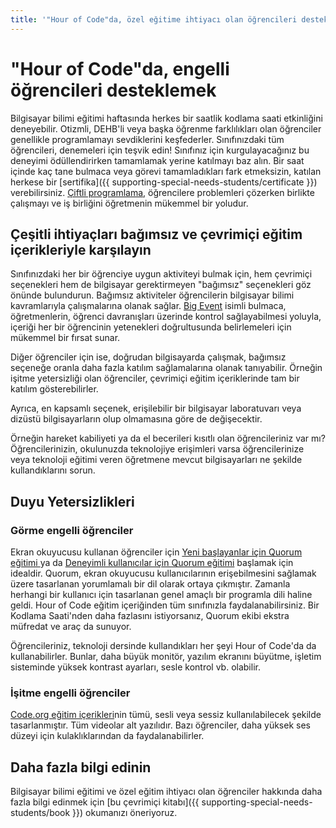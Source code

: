 ```yaml
---
title: '"Hour of Code"da, özel eğitime ihtiyacı olan öğrencileri desteklemek'
---
```


# "Hour of Code"da, engelli öğrencileri desteklemek

Bilgisayar bilimi eğitimi haftasında herkes bir saatlik kodlama saati etkinliğini deneyebilir. Otizmli, DEHB'li veya başka öğrenme farklılıkları olan öğrenciler genellikle programlamayı sevdiklerini keşfederler. Sınıfınızdaki tüm öğrencileri, denemeleri için teşvik edin! Sınıfınız için kurgulayacağınız bu deneyimi ödüllendirirken tamamlamak yerine katılmayı baz alın. Bir saat içinde kaç tane bulmaca veya görevi tamamladıkları fark etmeksizin, katılan herkese bir [sertifika]({{ supporting-special-needs-students/certificate }}) verebilirsiniz. [Çiftli programlama](https://www.youtube.com/watch?v=vgkahOzFH2Q), öğrencilere problemleri çözerken birlikte çalışmayı ve iş birliğini öğretmenin mükemmel bir yoludur.

## Çeşitli ihtiyaçları bağımsız ve çevrimiçi eğitim içerikleriyle karşılayın

Sınıfınızdaki her bir öğrenciye uygun aktiviteyi bulmak için, hem çevrimiçi seçenekleri hem de bilgisayar gerektirmeyen "bağımsız" seçenekleri göz önünde bulundurun. Bağımsız aktiviteler öğrencilerin bilgisayar bilimi kavramlarıyla çalışmalarına olanak sağlar. [Big Event](https://studio.code.org/s/course1/lesson/15/puzzle/1) isimli bulmaca, öğretmenlerin, öğrenci davranışları üzerinde kontrol sağlayabilmesi yoluyla, içeriği her bir öğrencinin yetenekleri doğrultusunda belirlemeleri için mükemmel bir fırsat sunar.

Diğer öğrenciler için ise, doğrudan bilgisayarda çalışmak, bağımsız seçeneğe oranla daha fazla katılım sağlamalarına olanak tanıyabilir. Örneğin işitme yetersizliği olan öğrenciler, çevrimiçi eğitim içeriklerinde tam bir katılım gösterebilirler.

Ayrıca, en kapsamlı seçenek, erişilebilir bir bilgisayar laboratuvarı veya dizüstü bilgisayarların olup olmamasına göre de değişecektir.

Örneğin hareket kabiliyeti ya da el becerileri kısıtlı olan öğrencileriniz var mı? Öğrencilerinizin, okulunuzda teknolojiye erişimleri varsa öğrencilerinize veya teknoloji eğitimi veren öğretmene mevcut bilgisayarları ne şekilde kullandıklarını sorun.

## Duyu Yetersizlikleri

### Görme engelli öğrenciler

Ekran okuyucusu kullanan öğrenciler için [Yeni başlayanlar için Quorum eğitimi ](https://quorumlanguage.com/hourofcode/astro1.html) ya da [Deneyimli kullanıcılar için Quorum eğitimi](https://quorumlanguage.com/hourofcode/part1.html) başlamak için idealdir. Quorum, ekran okuyucusu kullanıcılarının erişebilmesini sağlamak üzere tasarlanan yorumlamalı bir dil olarak ortaya çıkmıştır. Zamanla herhangi bir kullanıcı için tasarlanan genel amaçlı bir programla dili haline geldi. Hour of Code eğitim içeriğinden tüm sınıfınızla faydalanabilirsiniz. Bir Kodlama Saati'nden daha fazlasını istiyorsanız, Quorum ekibi ekstra müfredat ve araç da sunuyor.

Öğrencileriniz, teknoloji dersinde kullandıkları her şeyi Hour of Code'da da kullanabilirler. Bunlar, daha büyük monitör, yazılım ekranını büyütme, işletim sisteminde yüksek kontrast ayarları, sesle kontrol vb. olabilir.

### İşitme engelli öğrenciler

[Code.org eğitim içerikleri](https://studio.code.org/)nin tümü, sesli veya sessiz kullanılabilecek şekilde tasarlanmıştır. Tüm videolar alt yazılıdır. Bazı öğrenciler, daha yüksek ses düzeyi için kulaklıklarından da faydalanabilirler.

## Daha fazla bilgi edinin

Bilgisayar bilimi eğitimi ve özel eğitim ihtiyacı olan öğrenciler hakkında daha fazla bilgi edinmek için [bu çevrimiçi kitabı]({{ supporting-special-needs-students/book }}) okumanızı öneriyoruz.
